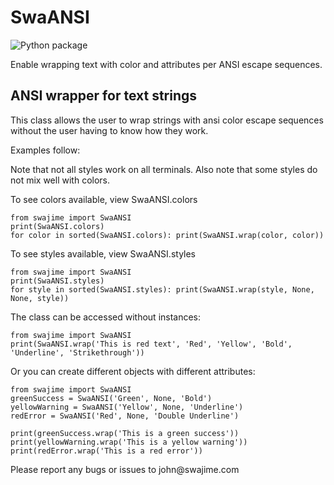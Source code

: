# SwaANSI

![Python package](https://github.com/swajime/ansi/workflows/Python%20package/badge.svg)

Enable wrapping text with color and attributes per ANSI escape sequences.

## ANSI wrapper for text strings

<p>This class allows the user to wrap strings with ansi color escape sequences
without the user having to know how they work.</p>

<p>Examples follow:</p>

<p>Note that not all styles work on all terminals.
Also note that some styles do not mix well with colors.</p>

<p>To see colors available, view SwaANSI.colors</p>

    from swajime import SwaANSI
    print(SwaANSI.colors)
    for color in sorted(SwaANSI.colors): print(SwaANSI.wrap(color, color))
    
<p>To see styles available, view SwaANSI.styles</p>

    from swajime import SwaANSI
    print(SwaANSI.styles)
    for style in sorted(SwaANSI.styles): print(SwaANSI.wrap(style, None, None, style))
    
<p>The class can be accessed without instances:</p>

    from swajime import SwaANSI
    print(SwaANSI.wrap('This is red text', 'Red', 'Yellow', 'Bold', 'Underline', 'Strikethrough'))

<p>Or you can create different objects with different attributes:</p>

    from swajime import SwaANSI
    greenSuccess = SwaANSI('Green', None, 'Bold')
    yellowWarning = SwaANSI('Yellow', None, 'Underline')
    redError = SwaANSI('Red', None, 'Double Underline')
    
    print(greenSuccess.wrap('This is a green success'))
    print(yellowWarning.wrap('This is a yellow warning'))
    print(redError.wrap('This is a red error'))
    
<p>Please report any bugs or issues to john@swajime.com</p>

